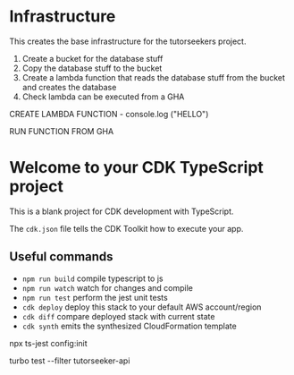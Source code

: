 # Infrastructure

This creates the base infrastructure for the tutorseekers project.

1. Create a bucket for the database stuff
2. Copy the database stuff to the bucket
3. Create a lambda function that reads the database stuff from the bucket and creates the database
4. Check lambda can be executed from a GHA


CREATE LAMBDA FUNCTION - console.log ("HELLO")

RUN FUNCTION FROM GHA




# Welcome to your CDK TypeScript project

This is a blank project for CDK development with TypeScript.

The `cdk.json` file tells the CDK Toolkit how to execute your app.

## Useful commands

* `npm run build`   compile typescript to js
* `npm run watch`   watch for changes and compile
* `npm run test`    perform the jest unit tests
* `cdk deploy`      deploy this stack to your default AWS account/region
* `cdk diff`        compare deployed stack with current state
* `cdk synth`       emits the synthesized CloudFormation template


npx ts-jest config:init

turbo test --filter tutorseeker-api

